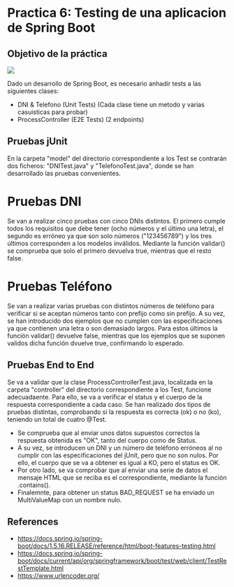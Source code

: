 # Practica 6: Testing de una aplicacion de Spring Boot

## Objetivo de la práctica


[![](https://gitpod.io/button/open-in-gitpod.svg)](https://gitpod.io/#https://github.com/BlancadePedro/Practica6)

Dado un desarrollo de Spring Boot, es necesario anhadir tests a las siguientes clases:

- DNI & Telefono (Unit Tests) (Cada clase tiene un metodo y varias casuisticas para probar)
- ProcessController (E2E Tests) (2 endpoints)


## Pruebas jUnit

En la carpeta "model" del directorio correspondiente a los Test se contrarán dos ficheros: "DNITest.java" y "TelefonoTest.java", donde se han desarrollado las pruebas convenientes.

# Pruebas DNI
Se van a realizar cinco pruebas con cinco DNIs distintos. El primero cumple todos los requisitos que debe tener (ocho números y el último una letra), el segundo es erróneo ya que son solo números ("123456789") y los tres últimos corresponden a los modelos inválidos. Mediante la función validar() se comprueba que solo el primero devuelva true, mientras que el resto false.

# Pruebas Teléfono
Se van a realizar varias pruebas con distintos números de teléfono para verificar si se aceptan números tanto con prefijo como sin prefijo. A su vez, se han introducido dos ejemplos que no cumplen con las especificaciones ya que contienen una letra o son demasiado largos. Para estos últimos la función validar() devuelve false, mientras que los ejemplos que se suponen validos dicha función dvuelve true, confirmando lo esperado.


## Pruebas End to End

Se va a validar que la clase ProcessControllerTest.java, localizada en la carpeta "controller" del directorio correspondiente a los Test, funcione adecuadaente. Para ello, se va a verificar el status y el cuerpo de la respuesta correspondiente a cada caso. Se han realizado dos tipos de pruebas distintas, comprobando si la respuesta es correcta (ok) o no (ko), teniendo un total de cuatro @Test.

- Se comprueba que al enviar unos datos supuestos correctos la respuesta obtenida es "OK", tanto del cuerpo como de Status.
- A su vez, se introducen un DNI y un número de teléfono erróneos al no cumplir con las especificaciones del jUnit, pero que no son nulos. Por ello, el cuerpo que se va a obtener es igual a KO, pero el status es OK.
- Por otro lado, se va comprobar que al enviar una serie de datos el mensaje HTML que se reciba es el correspondiente, mediante la función .contains(). 
- Finalemnte, para obtener un status BAD_REQUEST se ha enviado un MultiValueMap con un nombre nulo. 


## References

- https://docs.spring.io/spring-boot/docs/1.5.16.RELEASE/reference/html/boot-features-testing.html
- https://docs.spring.io/spring-boot/docs/current/api/org/springframework/boot/test/web/client/TestRestTemplate.html
- https://www.urlencoder.org/
